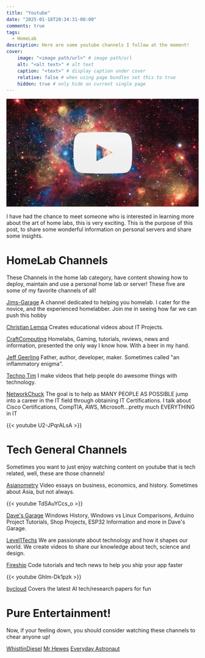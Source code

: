 ```yaml
---
title: "Youtube"
date: "2025-01-18T20:34:31-08:00"
comments: true
tags:
  - HomeLab
description: Here are some youtube channels I follow at the moment! 
cover:
    image: "<image path/url>" # image path/url
    alt: "<alt text>" # alt text
    caption: "<text>" # display caption under cover
    relative: false # when using page bundles set this to true
    hidden: true # only hide on current single page
---
```

![alt text](/posts/youtbe.png)

I have had the chance to meet someone who is interested in learning more about the art of home labs, this is very exciting. This is the purpose of this post, to share some wonderful information on personal servers and share some insights.

# HomeLab Channels
These Channels in the home lab category, have content showing how to deploy, maintain and use a personal home lab or server! These five are some of my favorite channels of all! 

[Jims-Garage](https://www.youtube.com/@Jims-Garage)
A channel dedicated to helping you homelab. I cater for the novice, and the experienced homelabber. Join me in seeing how far we can push this hobby

[Christian Lempa](https://www.youtube.com/@christianlempa)
Creates educational videos about IT Projects.

[CraftComputing](https://www.youtube.com/@CraftComputing)
Homelabs, Gaming, tutorials, reviews, news and information, presented the only way I know how. With a beer in my hand.

[Jeff Geerling](https://www.youtube.com/@JeffGeerling)
Father, author, developer, maker. Sometimes called "an inflammatory enigma".

[Techno Tim](https://www.youtube.com/@TechnoTim)
I make videos that help people do awesome things with technology.

[NetworkChuck](https://www.youtube.com/@NetworkChuck)
The goal is to help as MANY PEOPLE AS POSSIBLE jump into a career in the IT field through obtaining IT Certifications. I talk about Cisco Certifications, CompTIA, AWS, Microsoft...pretty much EVERYTHING in IT

{{< youtube U2-JPqrALsA >}}

# Tech General Channels
Sometimes you want to just enjoy watching content on youtube that is tech related, well, these are those channels!

[Asianometry](https://www.youtube.com/@Asianometry)
Video essays on business, economics, and history. Sometimes about Asia, but not always.

{{< youtube TdSAuYCcs_o >}}

[Dave's Garage](https://www.youtube.com/@DavesGarage)
Windows History, Windows vs Linux Comparisons, Arduino Project Tutorials, Shop Projects, ESP32 Information and more in Dave's Garage.

[Level1Techs](https://www.youtube.com/c/Level1Techs)
We are passionate about technology and how it shapes our world. We create videos to share our knowledge about tech, science and design.

[Fireship](https://www.youtube.com/@Fireship)
Code tutorials and tech news to help you ship your app faster

{{< youtube GhIm-Dk1pzk >}}

[bycloud](https://www.youtube.com/@bycloudAI)
Covers the latest AI tech/research papers for fun

# Pure Entertainment!
Now, if your feeling down, you should consider watching these channels to chear anyone up!

[WhistlinDiesel](https://www.youtube.com/@whistlindiesel)
[Mr Hewes](https://www.youtube.com/@MrHewes)
[Everyday Astronaut](https://www.youtube.com/@EverydayAstronaut)
